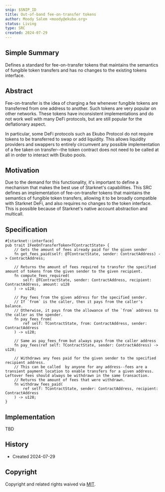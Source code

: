 ```yaml
---
snip: $SNIP_ID
title: Out-of-band fee-on-transfer tokens
author: Moody Salem <moody@ekubo.org>
status: Living
type: SRC
created: 2024-07-29
---
```


## Simple Summary

Defines a standard for fee-on-transfer tokens that maintains the semantics of fungible token transfers and has no changes to the existing tokens interface.

## Abstract

Fee-on-transfer is the idea of charging a fee whenever fungible tokens are transferred from one address to another. Such tokens are very popular on other networks. These tokens have inconsistent implementations and do not work well with many DeFi protocols, but are still popular for the deflationary aspect.

In particular, some DeFi protocols such as Ekubo Protocol do not require tokens to be transferred to swap or add liquidity. This allows liquidity providers and swappers to entirely circumvent any possible implementation of a fee taken on transfer--the token contract does not need to be called at all in order to interact with Ekubo pools.

## Motivation

Due to the demand for this functionality, it's important to define a mechanism that makes the best use of Starknet's capabilities. This SRC defines an implementation of fee-on-transfer tokens that maintains the semantics of fungible token transfers, allowing it to be broadly compatible with Starknet DeFi, and also requires no changes to the token interface. This is possible because of Starknet's native account abstraction and multicall.

## Specification

```cairo
#[starknet::interface]
pub trait IFeeOnTransferToken<TContractState> {
    // Gets the amount of fees already paid for the given sender
    fn get_fees_paid(self: @TContractState, sender: ContractAddress) -> ContractAddress;

    // Returns the amount of fees required to transfer the specified amount of tokens from the given sender to the given recipient.
    fn compute_fees_required(
        self: @TContractState, sender: ContractAddress, recipient: ContractAddress, amount: u128
    ) -> u128;

    // Pay fees from the given address for the specified sender.
    // If `from` is the caller, then it pays from the caller's balance.
    // Otherwise, it pays from the allowance of the `from` address to the caller as the spender.
    fn pay_fees_from(
        ref self: TContractState, from: ContractAddress, sender: ContractAddress
    ) -> u128;
    
    // Same as pay_fees_from but always pays from the caller address
    fn pay_fees(ref self: TContractState, sender: ContractAddress) -> u128;

    // Withdraws any fees paid for the given sender to the specified recipient address.
    // This can be called  by anyone for any address--fees are a transient payment location to enable transfers for a given address. Leftover fees should always be withdrawn in the same transaction.
    // Returns the amount of fees that were withdrawn.
    fn withdraw_fees_paid(
        ref self: TContractState, sender: ContractAddress, recipient: ContractAddress
    ) -> u128;
}
```

## Implementation

TBD

## History

- Created 2024-07-29

## Copyright

Copyright and related rights waived via [MIT](../LICENSE).
